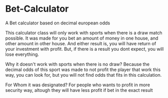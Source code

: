 # Bet-Calculator
A Bet calculator based on decimal european odds

This calculator class will only work with sports when there is a draw match possible. It was made for you bet an
amount of money in one house, and other amount in other house. And either result is, you will have return of your
investment with profit. But, if there is a result you dont expect, you will lose everything.

Why it doesn't work with sports when there is no draw?
Because the decimal odds of this sport was made to not profit the player that work this way, you can look for,
but you will not find odds that fits in this calculation.

For Whom it was designated?
For people who wants to profit in more security way, altough they will have less profit if bet in the exact result

